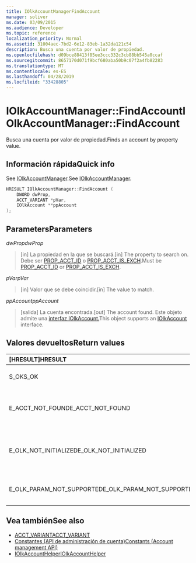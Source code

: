```yaml
---
title: IOlkAccountManagerFindAccount
manager: soliver
ms.date: 03/09/2015
ms.audience: Developer
ms.topic: reference
localization_priority: Normal
ms.assetid: 31004aec-7bd2-6e12-83eb-1a32da121c54
description: Busca una cuenta por valor de propiedad.
ms.openlocfilehash: d09bce88413f85ee3ccc332c3cb88bb545a0ccaf
ms.sourcegitcommit: 8657170d071f9bcf680aba50b9c07f2a4fb82283
ms.translationtype: MT
ms.contentlocale: es-ES
ms.lasthandoff: 04/28/2019
ms.locfileid: "33428805"
---
```

# <a name="iolkaccountmanagerfindaccount"></a><span data-ttu-id="82ad4-103">IOlkAccountManager::FindAccount</span><span class="sxs-lookup"><span data-stu-id="82ad4-103">IOlkAccountManager::FindAccount</span></span>

<span data-ttu-id="82ad4-104">Busca una cuenta por valor de propiedad.</span><span class="sxs-lookup"><span data-stu-id="82ad4-104">Finds an account by property value.</span></span>
  
## <a name="quick-info"></a><span data-ttu-id="82ad4-105">Información rápida</span><span class="sxs-lookup"><span data-stu-id="82ad4-105">Quick info</span></span>

<span data-ttu-id="82ad4-106">See [IOlkAccountManager](iolkaccountmanager.md).</span><span class="sxs-lookup"><span data-stu-id="82ad4-106">See [IOlkAccountManager](iolkaccountmanager.md).</span></span>
  
```cpp
HRESULT IOlkAccountManager::FindAccount (  
    DWORD dwProp, 
    ACCT_VARIANT *pVar, 
    IOlkAccount **ppAccount 
);
```

## <a name="parameters"></a><span data-ttu-id="82ad4-107">Parameters</span><span class="sxs-lookup"><span data-stu-id="82ad4-107">Parameters</span></span>

<span data-ttu-id="82ad4-108">_dwProp_</span><span class="sxs-lookup"><span data-stu-id="82ad4-108">_dwProp_</span></span>
  
> <span data-ttu-id="82ad4-109">[in] La propiedad en la que se buscará.</span><span class="sxs-lookup"><span data-stu-id="82ad4-109">[in] The property to search on.</span></span> <span data-ttu-id="82ad4-110">Debe ser [PROP_ACCT_ID](prop_acct_id.md) o [PROP_ACCT_IS_EXCH](prop_acct_is_exch.md).</span><span class="sxs-lookup"><span data-stu-id="82ad4-110">Must be [PROP_ACCT_ID](prop_acct_id.md) or [PROP_ACCT_IS_EXCH](prop_acct_is_exch.md).</span></span>
    
<span data-ttu-id="82ad4-111">_pVar_</span><span class="sxs-lookup"><span data-stu-id="82ad4-111">_pVar_</span></span>
  
> <span data-ttu-id="82ad4-112">[in] Valor que se debe coincidir.</span><span class="sxs-lookup"><span data-stu-id="82ad4-112">[in] The value to match.</span></span>
    
<span data-ttu-id="82ad4-113">_ppAccount_</span><span class="sxs-lookup"><span data-stu-id="82ad4-113">_ppAccount_</span></span>
  
> <span data-ttu-id="82ad4-114">[salida] La cuenta encontrada.</span><span class="sxs-lookup"><span data-stu-id="82ad4-114">[out] The account found.</span></span> <span data-ttu-id="82ad4-115">Este objeto admite una [interfaz IOlkAccount.](iolkaccount.md)</span><span class="sxs-lookup"><span data-stu-id="82ad4-115">This object supports an [IOlkAccount](iolkaccount.md) interface.</span></span> 
    
## <a name="return-values"></a><span data-ttu-id="82ad4-116">Valores devueltos</span><span class="sxs-lookup"><span data-stu-id="82ad4-116">Return values</span></span>

|<span data-ttu-id="82ad4-117">**[HRESULT]**</span><span class="sxs-lookup"><span data-stu-id="82ad4-117">**HRESULT**</span></span>|<span data-ttu-id="82ad4-118">**Description**</span><span class="sxs-lookup"><span data-stu-id="82ad4-118">**Description**</span></span>|
|:-----|:-----|
|<span data-ttu-id="82ad4-119">S_OK</span><span class="sxs-lookup"><span data-stu-id="82ad4-119">S_OK</span></span>  <br/> |<span data-ttu-id="82ad4-120">La llamada ha sido correcta.</span><span class="sxs-lookup"><span data-stu-id="82ad4-120">The call succeeded.</span></span>  <br/> |
|<span data-ttu-id="82ad4-121">E_ACCT_NOT_FOUND</span><span class="sxs-lookup"><span data-stu-id="82ad4-121">E_ACCT_NOT_FOUND</span></span>  <br/> |<span data-ttu-id="82ad4-122">No se puede encontrar la cuenta especificada.</span><span class="sxs-lookup"><span data-stu-id="82ad4-122">The specified account cannot be found.</span></span>  <br/> |
|<span data-ttu-id="82ad4-123">E_OLK_NOT_INITIALIZED</span><span class="sxs-lookup"><span data-stu-id="82ad4-123">E_OLK_NOT_INITIALIZED</span></span>  <br/> |<span data-ttu-id="82ad4-124">No se ha inicializado el Administrador de cuentas para su uso.</span><span class="sxs-lookup"><span data-stu-id="82ad4-124">The account manager has not been initialized for use.</span></span>  <br/> |
|<span data-ttu-id="82ad4-125">E_OLK_PARAM_NOT_SUPPORTED</span><span class="sxs-lookup"><span data-stu-id="82ad4-125">E_OLK_PARAM_NOT_SUPPORTED</span></span>  <br/> |<span data-ttu-id="82ad4-126">Uno o varios parámetros no son válidos.</span><span class="sxs-lookup"><span data-stu-id="82ad4-126">One or more parameters are invalid.</span></span>  <br/> |
   
## <a name="see-also"></a><span data-ttu-id="82ad4-127">Vea también</span><span class="sxs-lookup"><span data-stu-id="82ad4-127">See also</span></span>

- [<span data-ttu-id="82ad4-128">ACCT_VARIANT</span><span class="sxs-lookup"><span data-stu-id="82ad4-128">ACCT_VARIANT</span></span>](acct_variant.md)  
- [<span data-ttu-id="82ad4-129">Constantes (API de administración de cuenta)</span><span class="sxs-lookup"><span data-stu-id="82ad4-129">Constants (Account management API)</span></span>](constants-account-management-api.md)  
- [<span data-ttu-id="82ad4-130">IOlkAccountHelper</span><span class="sxs-lookup"><span data-stu-id="82ad4-130">IOlkAccountHelper</span></span>](iolkaccounthelper.md)

